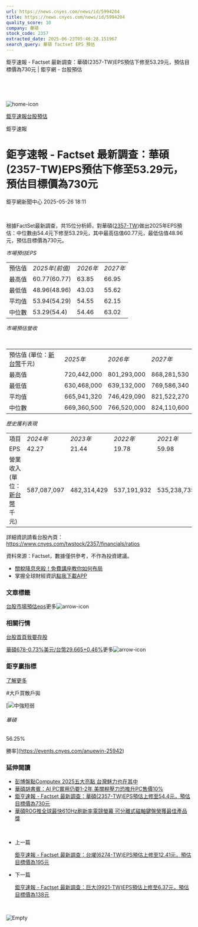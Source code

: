 ```yaml
---
url: https://news.cnyes.com/news/id/5994204
title: https://news.cnyes.com/news/id/5994204
quality_score: 10
company: 華碩
stock_code: 2357
extracted_date: 2025-06-23T05:46:28.151967
search_query: 華碩 factset EPS 預估
---
```


鉅亨速報 - Factset 最新調查：華碩(2357-TW)EPS預估下修至53.29元，預估目標價為730元 | 鉅亨網 - 台股預估

‌

‌

![home-icon](/assets/icons/breadCrumb/symbol-icon-home.svg)

[鉅亨速報](/news/cat/anue_live)[台股預估](/news/cat/tw_forecast)

鉅亨速報

# 鉅亨速報 - Factset 最新調查：華碩(2357-TW)EPS預估下修至53.29元，預估目標價為730元

鉅亨網新聞中心 2025-05-26 18:11

‌

根據FactSet最新調查，共15位分析師，對華碩([2357-TW](https://www.cnyes.com/twstock/2357))做出2025年EPS預估：中位數由54.4元下修至53.29元，其中最高估值60.77元，最低估值48.96元，預估目標價為730元。

*市場預估EPS*

|  |  |  |  |
| --- | --- | --- | --- |
| 預估值 | *2025年(前值)* | *2026年* | *2027年* |
| 最高值 | 60.77(60.77) | 63.85 | 66.95 |
| 最低值 | 48.96(48.96) | 43.03 | 55.62 |
| 平均值 | 53.94(54.29) | 54.55 | 62.15 |
| 中位數 | 53.29(54.4) | 54.46 | 63.02 |

*市場預估營收*

‌

|  |  |  |  |
| --- | --- | --- | --- |
| 預估值 (單位：[新台幣](https://invest.cnyes.com/forex/detail/usdtwd)千元) | *2025年* | *2026年* | *2027年* |
| 最高值 | 720,442,000 | 801,293,000 | 868,281,530 |
| 最低值 | 630,468,000 | 639,132,000 | 769,586,340 |
| 平均值 | 665,941,320 | 746,429,090 | 821,522,270 |
| 中位數 | 669,360,500 | 766,520,000 | 824,110,600 |

*歷史獲利表現*

|  |  |  |  |  |
| --- | --- | --- | --- | --- |
| 項目 | *2024年* | *2023年* | *2022年* | *2021年* |
| EPS | 42.27 | 21.44 | 19.78 | 59.98 |
| 營業收入 (單位：[新台幣](https://invest.cnyes.com/forex/detail/usdtwd)千元) | 587,087,097 | 482,314,429 | 537,191,932 | 535,238,735 |

詳細資訊請看台股內頁：  
<https://www.cnyes.com/twstock/2357/financials/ratios>

資料來源：Factset，數據僅供參考，不作為投資建議。

* [關稅降息夾殺！免費講座教你如何布局](https://www.rsc.com.tw/Cnyes_RSC/SeminarBooking2025InvestmentOutlook.aspx?utm_source=anue&utm_medium=usstocks_end)
* 掌握全球財經資訊[點我下載APP](http://www.cnyes.com/app/?utm_source=mweb&utm_medium=HamMenuBanner&utm_campaign=fixed&utm_content=entr)

### 文章標籤

[台股](https://news.cnyes.com/tag/台股 "台股")[市場預估](https://news.cnyes.com/tag/市場預估 "市場預估")[eps](https://news.cnyes.com/tag/eps "eps")更多![arrow-icon](/assets/icons/arrows/arrow-down.svg)

### 相關行情

[台股首頁](https://www.cnyes.com/twstock)[我要存股](https://supr.link/8OHaU)

[華碩678-0.73%](https://www.cnyes.com/twstock/2357)[美元/台幣29.665+0.46%](https://invest.cnyes.com/forex/detail/USDTWD)更多![arrow-icon](/assets/icons/arrows/arrow-down.svg)

### 鉅亨贏指標

[了解更多](https://events.cnyes.com/anuewin-25942)

#大戶買散戶拋

[![中強短弱](/assets/icons/win-indicator/long-to-short.svg)

###### 華碩

56.25%

勝率](https://events.cnyes.com/anuewin-25942)

### 延伸閱讀

* [彭博盤點Computex 2025五大亮點 台灣魅力也在其中](/news/id/5989189)
* [華碩胡書賓：AI PC實用仍要1-2年 美關稅壓力恐推升PC售價10%](/news/id/5988225)
* [鉅亨速報 - Factset 最新調查：華碩(2357-TW)EPS預估上修至54.4元，預估目標價為730元](/news/id/5987738)
* [華碩ROG推全球最快610Hz刷新率電競螢幕 可分離式磁軸鍵盤榮獲最佳產品獎](/news/id/5986653)

‌

* 上一篇

  [鉅亨速報 - Factset 最新調查：台燿(6274-TW)EPS預估上修至12.41元，預估目標價為195元](/news/id/5994600)
* 下一篇

  [鉅亨速報 - Factset 最新調查：巨大(9921-TW)EPS預估上修至6.37元，預估目標價為138元](/news/id/5993478)

‌

![Empty](/assets/icons/skeleton/empty-image.svg)

‌